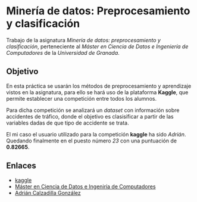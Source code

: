# Minería de datos: Preprocesamiento y clasificación

Trabajo de la asignatura *Minería de datos: preprocesamiento y clasificación*, perteneciente al *Máster en Ciencia de Datos e Ingeniería de Computadores* de la *Universidad de Granada*.

## Objetivo

En esta práctica se usarán los métodos de preprocesamiento y aprendizaje vistos en la asignatura, para ello se hará uso de la plataforma **Kaggle**, que permite establecer una competición entre todos los alumnos.

Para dicha competición se analizará un *dataset* con información sobre accidentes de tráfico, donde el objetivo es clasisificar a partir de las variables dadas de que tipo de accidente se trata.

El mi caso el usuario utilizado para la competición **kaggle** ha sido *Adrián*. Quedando finalmente en el puesto número *23* con una puntuación de **0.82665**.

## Enlaces

* [kaggle](https://www.kaggle.com/)
* [Máster en Ciencia de Datos e Ingeniría de Computadores](http://masteres.ugr.es/datcom/)
* [Adrián Calzadilla González](http://adcalzadilla.github.io/)
